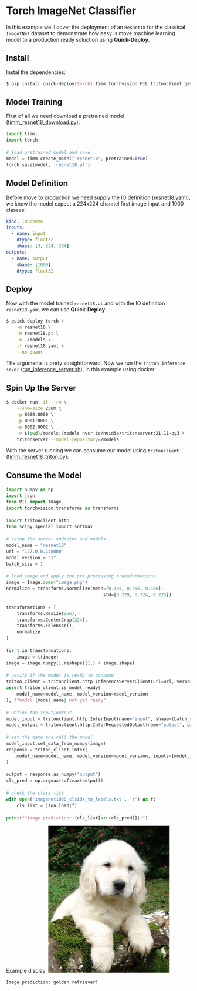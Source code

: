 # Torch ImageNet Classifier

In this example we'll cover the deployment of an `Resnet18` for the classical `ImagetNet` dataset to demonstrate how easy is move machine learning model to a production ready soluction using **Quick-Deploy**.

## Install

Instal the dependencies:
```bash
$ pip install quick-deploy[torch] timm torchvision PIL tritonclient geventhttpclient 
```

## Model Training

First of all we need download a pretrained model ([timm_resnet18_download.py](timm_resnet18_download.py)):

```python
import timm;
import torch;

# load pretrained model and save
model = timm.create_model('resnet18', pretrained=True)
torch.save(model, 'resnet18.pt')

```

## Model Definition

Before move to production we need supply the IO definition ([resnet18.yaml](resnet18.yaml)), we know the model expect a 224x224 channel first image input and 1000 classes:

```yaml
kind: IOSchema
inputs:
  - name: input
    dtype: float32
    shape: [3, 224, 224]
outputs:
  - name: output
    shape: [1000]
    dtype: float32
```

## Deploy

Now with the model trained `resnet18.pt` and with the IO definition `resnet18.yaml` we can use **Quick-Deploy**:

```bash
$ quick-deploy torch \
    -n resnet18 \
    -m resnet18.pt \
    -o ./models \
    -f resnet18.yaml \
    --no-quant
```

The arguments is prety straightforward. Now we run the `triton inference sever` ([run_inference_server.sh](run_inference_server.sh)), in this example using docker:

## Spin Up the Server 

```bash
$ docker run -it --rm \
    --shm-size 256m \
    -p 8000:8000 \
    -p 8001:8001 \
    -p 8002:8002 \
    -v $(pwd)/models:/models nvcr.io/nvidia/tritonserver:21.11-py3 \
    tritonserver --model-repository=/models
```

With the server running we can consume our model using `tritonclient` ([timm_resnet18_triton.py](timm_resnet18_triton.py)):

## Consume the Model

```python
import numpy as np
import json
from PIL import Image
import torchvision.transforms as transforms

import tritonclient.http
from scipy.special import softmax

# setup the server endpoint and models
model_name = "resnet18"
url = "127.0.0.1:8000"
model_version = "1"
batch_size = 1

# load image and apply the pre-processing transformations
image = Image.open("image.png")
normalize = transforms.Normalize(mean=[0.485, 0.456, 0.406],
                                     std=[0.229, 0.224, 0.225])

transformations = [
    transforms.Resize(256),
    transforms.CenterCrop(224),
    transforms.ToTensor(),
    normalize
]

for t in transformations:
    image = t(image)
image = image.numpy().reshape((1,) + image.shape)

# verify if the model is ready to consume
triton_client = tritonclient.http.InferenceServerClient(url=url, verbose=False)
assert triton_client.is_model_ready(
    model_name=model_name, model_version=model_version
), f"model {model_name} not yet ready"

# Define the input/output
model_input = tritonclient.http.InferInput(name="input", shape=(batch_size, 3, 224, 224), datatype="FP32")
model_output = tritonclient.http.InferRequestedOutput(name="output", binary_data=False)

# set the data and call the model
model_input.set_data_from_numpy(image)
response = triton_client.infer(
    model_name=model_name, model_version=model_version, inputs=[model_input], outputs=[model_output]
)

output = response.as_numpy("output")
cls_pred = np.argmax(softmax(output))

# check the class list
with open('imagenet1000_clsidx_to_labels.txt', 'r') as f:
    cls_list = json.load(f)

print(f"Image prediction: {cls_list[str(cls_pred)]}!")

```

Example display:
![Image](image.png)
```
Image prediction: golden retriever!
```
